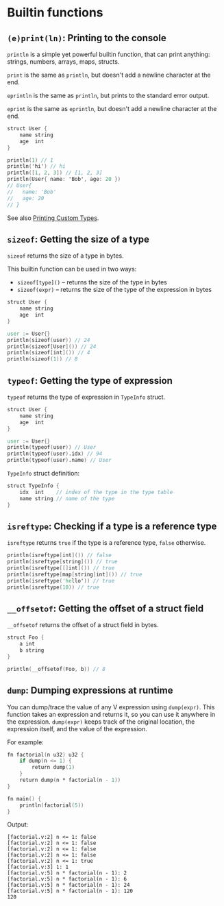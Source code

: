 # Builtin functions

## `(e)print(ln)`: Printing to the console

`println` is a simple yet powerful builtin function, that can print anything:
strings, numbers, arrays, maps, structs.

`print` is the same as `println`, but doesn't add a newline character at the end.

`eprintln` is the same as `println`, but prints to the standard error output.

`eprint` is the same as `eprintln`, but doesn't add a newline character at the end.

```v
struct User {
	name string
	age  int
}

println(1) // 1
println('hi') // hi
println([1, 2, 3]) // [1, 2, 3]
println(User{ name: 'Bob', age: 20 })
// User{
//   name: 'Bob'
//   age: 20
// }
```

See also [Printing Custom Types](printing-custom-types.md).

## `sizeof`: Getting the size of a type

`sizeof` returns the size of a type in bytes.

This builtin function can be used in two ways:

- `sizeof[type]()` – returns the size of the type in bytes
- `sizeof(expr)` – returns the size of the type of the expression in bytes

```v play
struct User {
    name string
    age  int
}

user := User{}
println(sizeof(user)) // 24
println(sizeof[User]()) // 24
println(sizeof[int]()) // 4
println(sizeof(1)) // 8
```

## `typeof`: Getting the type of expression

`typeof` returns the type of expression in `TypeInfo` struct.

```v
struct User {
	name string
	age  int
}

user := User{}
println(typeof(user)) // User
println(typeof(user).idx) // 94
println(typeof(user).name) // User
```

`TypeInfo` struct definition:

```v
struct TypeInfo {
	idx  int    // index of the type in the type table
	name string // name of the type
}
```

## `isreftype`: Checking if a type is a reference type

`isreftype` returns `true` if the type is a reference type, `false` otherwise.

```v
println(isreftype[int]()) // false
println(isreftype[string]()) // true
println(isreftype[[]int]()) // true
println(isreftype[map[string]int]()) // true
println(isreftype('hello')) // true
println(isreftype(10)) // true
```

## `__offsetof`: Getting the offset of a struct field

`__offsetof` returns the offset of a struct field in bytes.

```v
struct Foo {
	a int
	b string
}

println(__offsetof(Foo, b)) // 8
```

## `dump`: Dumping expressions at runtime

You can dump/trace the value of any V expression using `dump(expr)`.
This function takes an expression and returns it, so you can use it anywhere in the expression.
`dump(expr)` keeps track of the original location, the expression itself, and the value of the expression.

For example:

```v play
fn factorial(n u32) u32 {
	if dump(n <= 1) {
		return dump(1)
	}
	return dump(n * factorial(n - 1))
}

fn main() {
	println(factorial(5))
}
```

Output:

```
[factorial.v:2] n <= 1: false
[factorial.v:2] n <= 1: false
[factorial.v:2] n <= 1: false
[factorial.v:2] n <= 1: false
[factorial.v:2] n <= 1: true
[factorial.v:3] 1: 1
[factorial.v:5] n * factorial(n - 1): 2
[factorial.v:5] n * factorial(n - 1): 6
[factorial.v:5] n * factorial(n - 1): 24
[factorial.v:5] n * factorial(n - 1): 120
120
```
